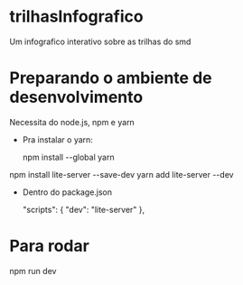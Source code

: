 # trilhasInfografico
 Um infografico interativo sobre as trilhas do smd

# Preparando o ambiente de desenvolvimento
Necessita do node.js, npm e yarn

- Pra instalar o yarn:

  npm install --global yarn

npm install lite-server --save-dev
yarn add lite-server --dev

- Dentro do package.json

  "scripts": {
    "dev": "lite-server"
  },

# Para rodar
npm run dev
